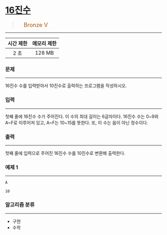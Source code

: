 # [16진수](https://www.acmicpc.net/problem/1550)

> <img src="https://d2gd6pc034wcta.cloudfront.net/tier/1.svg" width="16" heigth="21" style = "vertical-align: middle;"/>&nbsp;<span style="font-size: 18px; color: #ad5600;">Bronze V</span>

***

<div align="center">

|시간 제한|메모리 제한|
|:---:|:---:|
|2 초 |128 MB|

</div>

### 문제

***

16진수 수를 입력받아서 10진수로 출력하는 프로그램을 작성하시오.

### 입력

***

첫째 줄에 16진수 수가 주어진다. 이 수의 최대 길이는 6글자이다. 16진수 수는 0~9와 A~F로 이루어져 있고, A~F는 10~15를 뜻한다. 또, 이 수는 음이 아닌 정수이다.

### 출력

***

첫째 줄에 입력으로 주어진 16진수 수를 10진수로 변환해 출력한다.

### 예제 1

***

```
A
```

```
10
```

### 알고리즘 분류

***

* 구현
* 수학

